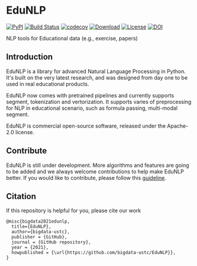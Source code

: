 # EduNLP

[![PyPI](https://img.shields.io/pypi/v/EduNLP.svg)](https://pypi.python.org/pypi/EduNLP)
[![Build Status](https://www.travis-ci.org/bigdata-ustc/EduNLP.svg?branch=master)](https://www.travis-ci.org/bigdata-ustc/EduNLP)
[![codecov](https://codecov.io/gh/bigdata-ustc/EduNLP/branch/master/graph/badge.svg?token=B7gscOGQLD)](https://codecov.io/gh/bigdata-ustc/EduNLP)
[![Download](https://img.shields.io/pypi/dm/EduNLP.svg?style=flat)](https://pypi.python.org/pypi/EduNLP)
[![License](https://img.shields.io/github/license/bigdata-ustc/EduNLP)](LICENSE)
[![DOI](https://zenodo.org/badge/332661206.svg)](https://zenodo.org/badge/latestdoi/332661206)

NLP tools for Educational data (e.g., exercise, papers)

## Introduction
EduNLP is a library for advanced Natural Language Processing in Python. It's built on the very latest research, and was designed from day one to be used in real educational products.

EduNLP now comes with pretrained pipelines and currently supports segment, tokenization and vertorization. It supports varies of preprocessing for NLP in educational scenario, such as formula passing, multi-modal segment.

EduNLP is commercial open-source software, released under the Apache-2.0 license.

## Contribute

EduNLP is still under development. More algorithms and features are going to be added and we always welcome contributions to help make EduNLP better. If you would like to contribute, please follow this [guideline](CONTRIBUTE.md).

## Citation

If this repository is helpful for you, please cite our work

```
@misc{bigdata2021edunlp,
  title={EduNLP},
  author={bigdata-ustc},
  publisher = {GitHub},
  journal = {GitHub repository},
  year = {2021},
  howpublished = {\url{https://github.com/bigdata-ustc/EduNLP}},
}
```
